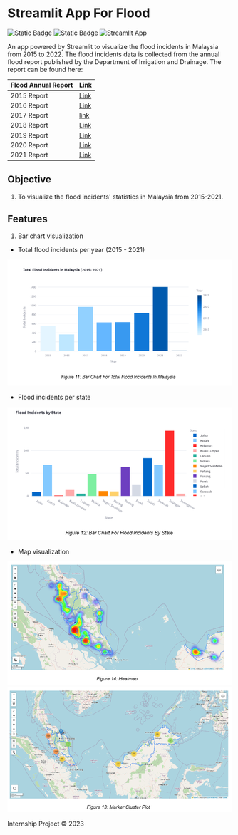 # Streamlit App For Flood

![Static Badge](https://img.shields.io/badge/license-MIT-blue)
![Static Badge](https://img.shields.io/badge/python-3.11-blue)
[![Streamlit App](https://static.streamlit.io/badges/streamlit_badge_black_white.svg)](https://appflood-o7q3ned6rkn.streamlit.app/)

An app powered by Streamlit to visualize the flood incidents in Malaysia from 2015 to 2022. The flood incidents data is collected from the annual flood report published by the Department of Irrigation and Drainage. The report can be found here:

| Flood Annual Report | Link                                                                                         |
| ------------------- | -------------------------------------------------------------------------------------------- |
| 2015 Report         | [Link](https://info.water.gov.my/index.php/databank/view_attachment/5486)                    |
| 2016 Report         | [Link](http://h2o.water.gov.my/man_hp1/Banjir_Tahun1617.pdf)                                 |
| 2017 Report         | [link](http://h2o.water.gov.my/man_hp1/LBT2017-2018.pdf)                                     |
| 2018 Report         | [Link](http://h2o.water.gov.my/man_hp1/LBT2018_2019.pdf)                                     |
| 2019 Report         | [Link](http://h2o.water.gov.my/man_hp1/2019.pdf)                                             |
| 2020 Report         | [Link](http://h2o.water.gov.my/man_hp1/LBT2020.pdf)                                          |
| 2021 Report         | [Link](http://h2o.water.gov.my/man_hp1/LAPORAN%20BANJIR%20TAHUN%202021%20FINAL%20e-ISSN.pdf) |

## Objective
1. To visualize the flood incidents' statistics in Malaysia from 2015-2021.

## Features
1. Bar chart visualization
- Total flood incidents per year (2015 - 2021)
<img src="image/image1.png"  class = "center"/>

- Flood incidents per state
<img src="image/image3.png"  class = "center"/>

- Map visualization
<img src="image/image2.png"  class = "center"/>
<img src="image/image4.png"  class = "center"/>

Internship Project © 2023